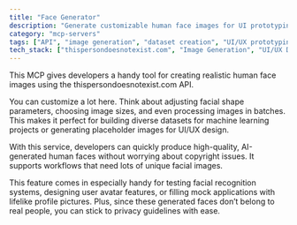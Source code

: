```yaml
---
title: "Face Generator"
description: "Generate customizable human face images for UI prototyping and dataset creation with shape, dimension, and batch processing options."
category: "mcp-servers"
tags: ["API", "image generation", "dataset creation", "UI/UX prototyping", "automation", "machine learning"]
tech_stack: ["thispersondoesnotexist.com", "Image Generation", "UI/UX Design", "Machine Learning", "Dataset Creation"]
---
```


This MCP gives developers a handy tool for creating realistic human face images using the thispersondoesnotexist.com API. 

You can customize a lot here. Think about adjusting facial shape parameters, choosing image sizes, and even processing images in batches. This makes it perfect for building diverse datasets for machine learning projects or generating placeholder images for UI/UX design.

With this service, developers can quickly produce high-quality, AI-generated human faces without worrying about copyright issues. It supports workflows that need lots of unique facial images.

This feature comes in especially handy for testing facial recognition systems, designing user avatar features, or filling mock applications with lifelike profile pictures. Plus, since these generated faces don’t belong to real people, you can stick to privacy guidelines with ease.